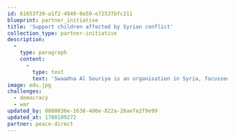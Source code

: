 ```yaml
---
id: 61653f39-a1f2-4949-9a50-e72537bfc211
blueprint: partner_initiative
title: 'Support children affected by Syrian conflict'
collection_type: partner-initiative
description:
  -
    type: paragraph
    content:
      -
        type: text
        text: 'Swaadna Al Souriya is an organisation in Syria, focussed on supporting children, women, and poor families. They were established in 2015 to support children affected by the Syrian conflict to return to school and regain a sense of structure in their lives. They also support women’s empowerment, food security, and building livelihoods.'
image: edu.jpg
challenges:
  - democracy
  - war
updated_by: 0800036e-1638-4d6e-822a-26aefe2f9e99
updated_at: 1708109272
partner: peace-direct
---
```

